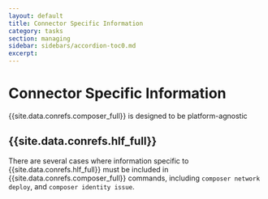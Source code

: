 ```yaml
---
layout: default
title: Connector Specific Information
category: tasks
section: managing
sidebar: sidebars/accordion-toc0.md
excerpt:
---
```


# Connector Specific Information

{{site.data.conrefs.composer_full}} is designed to be platform-agnostic


## {{site.data.conrefs.hlf_full}}

There are several cases where information specific to {{site.data.conrefs.hlf_full}} must be included in {{site.data.conrefs.composer_full}} commands, including `composer network deploy`, and `composer identity issue`.
